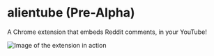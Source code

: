 alientube (Pre-Alpha)
=========

A Chrome extension that embeds Reddit comments, in your YouTube!

![Image of the extension in action](http://i.imgur.com/aFhLibi.png)
